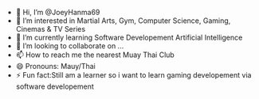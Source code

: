 - 👋 Hi, I’m @JoeyHanma69
- 👀 I’m interested in Martial Arts, Gym, Computer Science, Gaming, Cinemas & TV Series
- 🌱 I’m currently learning Software Developement Artificial Intelligence 
- 💞️ I’m looking to collaborate on ...
- 📫 How to reach me the nearest Muay Thai Club
- 😄 Pronouns: Mauy/Thai
- ⚡ Fun fact:Still am a learner so i want to learn gaming developement via software developement

<!---
JoeyHanma69/JoeyHanma69 is a ✨ special ✨ repository because its `README.md` (this file) appears on your GitHub profile.
You can click the Preview link to take a look at your changes.
--->
